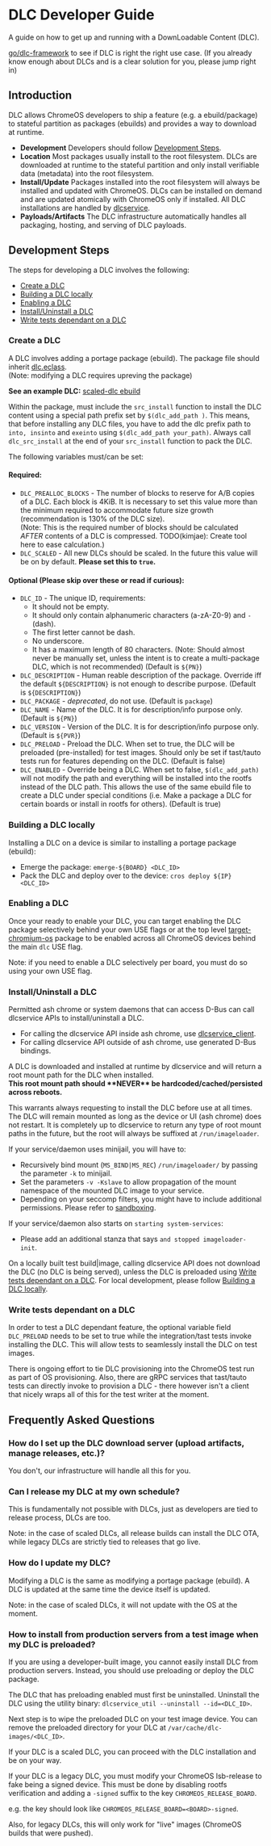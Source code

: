 # DLC Developer Guide

A guide on how to get up and running with a DownLoadable Content (DLC).

[go/dlc-framework] to see if DLC is right the right use case. (If you already
know enough about DLCs and is a clear solution for you, please jump right in)

## Introduction

DLC allows ChromeOS developers to ship a feature (e.g. a ebuild/package) to
stateful partition as packages (ebuilds) and provides a way to download at
runtime.

*   **Development** Developers should follow [Development Steps].
*   **Location** Most packages usually install to the root filesystem.
    DLCs are downloaded at runtime to the stateful partition and only install
    verifiable data (metadata) into the root filesystem.
*   **Install/Update** Packages installed into the root filesystem will always
    be installed and updated with ChromeOS. DLCs can be installed on demand and
    are updated atomically with ChromeOS only if installed. All DLC
    installations are handled by [dlcservice].
*   **Payloads/Artifacts** The DLC infrastructure automatically handles
    all packaging, hosting, and serving of DLC payloads.

## Development Steps

The steps for developing a DLC involves the following:

* [Create a DLC]
* [Building a DLC locally]
* [Enabling a DLC]
* [Install/Uninstall a DLC]
* [Write tests dependant on a DLC]

### Create a DLC

A DLC involves adding a portage package (ebuild). The package file should
inherit [dlc.eclass].<br>
(Note: modifying a DLC requires upreving the package)

__See an example DLC:__ [scaled-dlc ebuild]

Within the package, must include the `src_install` function to install the DLC
content using a special path prefix set by `$(dlc_add_path )`. This means, that
before installing any DLC files, you have to add the dlc prefix path to
`into, insinto` and `exeinto` using `$(dlc_add_path your_path)`. Always call
`dlc_src_install` at the end of your `src_install` function to pack the DLC.

The following variables must/can be set:

#### Required:

*   `DLC_PREALLOC_BLOCKS` - The number of blocks to reserve for A/B copies of a
    DLC. Each block is 4KiB. It is necessary to set this value more than the
    minimum required to accommodate future size growth (recommendation is 130%
    of the DLC size).<br>
    (Note: This is the required number of blocks should be calculated *AFTER*
    contents of a DLC is compressed. TODO(kimjae): Create tool here to ease
    calculation.)
*   `DLC_SCALED` - All new DLCs should be scaled. In the future this value will
    be on by default. __Please set this to `true`.__

#### Optional (Please skip over these or read if curious):

*   `DLC_ID` - The unique ID, requirements:
     *    It should not be empty.
     *    It should only contain alphanumeric characters (a-zA-Z0-9) and `-`
          (dash).
     *    The first letter cannot be dash.
     *    No underscore.
     *    It has a maximum length of 80 characters.
     (Note: Should almost never be manually set, unless the intent is to create
     a multi-package DLC, which is not recommended)
    (Default is `${PN}`)
*   `DLC_DESCRIPTION` - Human reable description of the package.
    Override iff the default `${DESCRIPTION}` is not enough to describe purpose.
    (Default is `${DESCRIPTION}`)
*   `DLC_PACKAGE` - *deprecated*, do not use.
    (Default is `package`)
*   `DLC_NAME` - Name of the DLC.
    It is for description/info purpose only.
    (Default is `${PN}`)
*   `DLC_VERSION` - Version of the DLC.
    It is for description/info purpose only.
    (Default is `${PVR}`)
*   `DLC_PRELOAD` - Preload the DLC.
    When set to true, the DLC will be preloaded (pre-installed) for test images.
    Should only be set if tast/tauto tests run for features depending on the
    DLC.
    (Default is false)
*   `DLC_ENABLED` - Override being a DLC.
    When set to false, `$(dlc_add_path)` will not modify the path and everything
    will be installed into the rootfs instead of the DLC path. This allows the
    use of the same ebuild file to create a DLC under special conditions (i.e.
    Make a package a DLC for certain boards or install in rootfs for others).
    (Default is true)

### Building a DLC locally

Installing a DLC on a device is similar to installing a portage package
(ebuild):

*   Emerge the package: `emerge-${BOARD} <DLC_ID>`
*   Pack the DLC and deploy over to the device:
    `cros deploy ${IP} <DLC_ID>`

### Enabling a DLC

Once your ready to enable your DLC, you can target enabling the DLC package
selectively behind your own USE flags or at the top level [target-chromium-os]
package to be enabled across all ChromeOS devices behind the main `dlc` USE
flag.

Note: if you need to enable a DLC selectively per board, you must do so using
your own USE flag.

### Install/Uninstall a DLC

Permitted ash chrome or system daemons that can access D-Bus can call dlcservice
APIs to install/uninstall a DLC.

*   For calling the dlcservice API inside ash chrome, use [dlcservice_client].
*   For calling dlcservice API outside of ash chrome, use generated D-Bus
    bindings.

A DLC is downloaded and installed at runtime by dlcservice and will return a
root mount path for the DLC when installed.<br>
__This root mount path should \*\*NEVER\*\* be hardcoded/cached/persisted across
reboots.__

This warrants always requesting to install the DLC before use at all times. The
DLC will remain mounted as long as the device or UI (ash chrome) does not
restart. It is completely up to dlcservice to return any type of root mount
paths in the future, but the root will always be suffixed at `/run/imageloader`.

If your service/daemon uses minijail, you will have to:
*   Recursively bind mount (`MS_BIND|MS_REC`) `/run/imageloader/` by passing the
    parameter `-k` to minijail.
*   Set the parameters `-v -Kslave` to allow propagation of the mount namespace
    of the mounted DLC image to your service.
*   Depending on your seccomp filters, you might have to include additional
    permissions. Please refer to [sandboxing].

If your service/daemon also starts on `starting system-services`:
*   Please add an additional stanza that says `and stopped imageloader-init`.

On a locally built test build|image, calling dlcservice API does not download
the DLC (no DLC is being served), unless the DLC is preloaded using
[Write tests dependant on a DLC]. For local development, please follow
[Building a DLC locally].

### Write tests dependant on a DLC

In order to test a DLC dependant feature, the optional variable field
`DLC_PRELOAD` needs to be set to true while the integration/tast tests invoke
installing the DLC. This will allow tests to seamlessly install the DLC on test
images.

There is ongoing effort to tie DLC provisioning into the ChromeOS test run as
part of OS provisioning. Also, there are gRPC services that tast/tauto tests can
directly invoke to provision a DLC - there however isn't a client that nicely
wraps all of this for the test writer at the moment.

## Frequently Asked Questions

### How do I set up the DLC download server (upload artifacts, manage releases, etc.)?

You don't, our infrastructure will handle all this for you.

### Can I release my DLC at my own schedule?

This is fundamentally not possible with DLCs, just as developers are tied to
release process, DLCs are too.

Note: in the case of scaled DLCs, all release builds can install the DLC OTA,
while legacy DLCs are strictly tied to releases that go live.

### How do I update my DLC?

Modifying a DLC is the same as modifying a portage package (ebuild).
A DLC is updated at the same time the device itself is updated.

Note: in the case of scaled DLCs, it will not update with the OS at the moment.

### How to install from production servers from a test image when my DLC is preloaded?

If you are using a developer-built image, you cannot easily install DLC from
production servers.
Instead, you should use preloading or deploy the DLC package.

The DLC that has preloading enabled must first be uninstalled.
Uninstall the DLC using the utility binary:
`dlcservice_util --uninstall --id=<DLC_ID>`.

Next step is to wipe the preloaded DLC on your test image device.
You can remove the preloaded directory for your DLC at
`/var/cache/dlc-images/<DLC_ID>`.

If your DLC is a scaled DLC, you can proceed with the DLC installation and be
on your way.

If your DLC is a legacy DLC, you must modify your ChromeOS lsb-release to fake
being a signed device. This must be done by disabling rootfs verification and
adding a `-signed` suffix to the key `CHROMEOS_RELEASE_BOARD`.

e.g. the key should look like `CHROMEOS_RELEASE_BOARD=<BOARD>-signed`.

Also, for legacy DLCs, this will only work for "live" images
(ChromeOS builds that were pushed).

[Development Steps]: #Development-Steps
[Create a DLC]: #Create-a-DLC
[Building a DLC locally]: #Building-a-DLC-locally
[Enabling a DLC]: #Enabling-a-DLC
[Install/Uninstall a DLC]: #Install_Uninstall-a-DLC
[Write tests dependant on a DLC]: #Write-tests-dependant-on-a-DLC

[go/dlc-framework]: http://go/dlc-framework
[dlcservice]: https://chromium.googlesource.com/chromiumos/platform2/+/HEAD/dlcservice
[dlc.eclass]: https://chromium.googlesource.com/chromiumos/overlays/chromiumos-overlay/+/HEAD/eclass/dlc.eclass
[sandboxing]: https://chromium.googlesource.com/chromiumos/docs/+/HEAD/sandboxing.md
[overlay-eve make.defaults]: https://chromium.googlesource.com/chromiumos/overlays/board-overlays/+/HEAD/overlay-eve/profiles/base/make.defaults
[dlcservice_client]: https://chromium.googlesource.com/chromium/src/+/main/chromeos/ash/components/dbus/dlcservice/dlcservice_client.h
[scaled-dlc ebuild]: https://chromium.googlesource.com/chromiumos/overlays/chromiumos-overlay/+/bb1a2bb68f01e70f1ce8bc1b3c6ba9954c73fcda/chromeos-base/scaled-dlc/scaled-dlc-1.0.0.ebuild
[target-chromium-os]: https://chromium.googlesource.com/chromiumos/overlays/chromiumos-overlay/+/1664a910b9e7548221063c108f15eacea142c697/virtual/target-chromium-os/target-chromium-os-9999.ebuild
